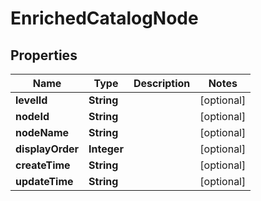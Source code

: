 

# EnrichedCatalogNode


## Properties

| Name | Type | Description | Notes |
|------------ | ------------- | ------------- | -------------|
|**levelId** | **String** |  |  [optional] |
|**nodeId** | **String** |  |  [optional] |
|**nodeName** | **String** |  |  [optional] |
|**displayOrder** | **Integer** |  |  [optional] |
|**createTime** | **String** |  |  [optional] |
|**updateTime** | **String** |  |  [optional] |



